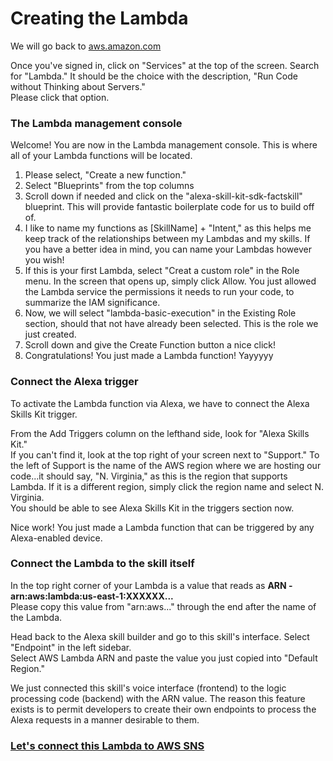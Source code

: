 # Creating the Lambda
<p>
We will go back to <a href="http://aws.amazon.com">aws.amazon.com</a>
</p>

<p>
Once you've signed in, click on "Services" at the top of the screen. Search for "Lambda." It should be the choice with the description, "Run Code without Thinking about Servers."
<br>Please click that option.
</p>

### The Lambda management console

<p>
Welcome! You are now in the Lambda management console. This is where all of your Lambda functions will be located.
</p>

<ol>
<li>Please select, "Create a new function." </li>
<li>Select "Blueprints" from the top columns</li>
<li>Scroll down if needed and click on the "alexa-skill-kit-sdk-factskill" blueprint. This will provide fantastic boilerplate code
for us to build off of.</li>
<li>I like to name my functions as [SkillName] + "Intent," as this helps me keep track of the relationships between my Lambdas and my skills. If you have a better idea in mind, you can name your Lambdas however you wish!</li>
<li>If this is your first Lambda, select "Creat a custom role" in the Role menu. In the screen that opens up, simply click Allow. You just allowed the Lambda service the permissions it needs to run your code, to summarize the IAM significance.</li>
<li>Now, we will select "lambda-basic-execution" in the Existing Role section, should that not have already been selected. This is the role we just created.</li>
<li>Scroll down and give the Create Function button a nice click!</li>
<li>Congratulations! You just made a Lambda function! Yayyyyy</li>
</ol>

### Connect the Alexa trigger
<p>
To activate the Lambda function via Alexa, we have to connect the Alexa Skills Kit trigger. 
</p>
<p>From the Add Triggers column on the lefthand side, look for "Alexa Skills Kit." 
<br>If you can't find it,
 look at the top right of your screen next to "Support." To the left of Support is the name of the AWS region where we are hosting
  our code...it should say, "N. Virginia," as this is the region that supports Lambda. If it is a different region, simply click the region name and select N. Virginia. 
 <br>You should be able to see Alexa Skills Kit in the triggers section now.
</p>

<p>
  Nice work! You just made a Lambda function that can be triggered by any Alexa-enabled device.
</p>

### Connect the Lambda to the skill itself
<p>
In the top right corner of your Lambda is a value that reads as <b>ARN - arn:aws:lambda:us-east-1:XXXXXX...</b>
<br>Please copy this value from "arn:aws..." through the end after the name of the Lambda.
</p>

<p>
 Head back to the Alexa skill builder and go to this skill's interface. Select "Endpoint" in the left sidebar.
 <br>Select AWS Lambda ARN and paste the value you just copied into "Default Region."
 </p>
 
<p>
We just connected this skill's voice interface (frontend) to the logic processing code (backend) with the ARN value. The reason this feature exists is to permit developers to create their own endpoints to process the Alexa requests in a manner desirable to them. 
</p>

### <a href="https://github.com/liamlutton/AWS_Lambda_and_SNS/blob/master/page3.md">Let's connect this Lambda to AWS SNS</a>

